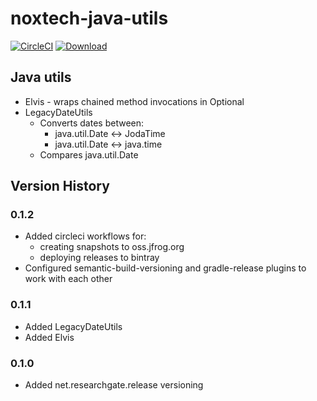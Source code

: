 # noxtech-java-utils

[![CircleCI](https://circleci.com/gh/noxtech/noxtech-java-utils.svg?style=svg)](https://circleci.com/gh/noxtech/noxtech-java-utils)
[![Download](https://api.bintray.com/packages/noxtech/maven/noxtech-java-utils/images/download.svg) ](https://bintray.com/noxtech/maven/noxtech-java-utils/_latestVersion)

## Java utils

* Elvis - wraps chained method invocations in Optional
* LegacyDateUtils
  * Converts dates between:
    - java.util.Date <-> JodaTime
    - java.util.Date <-> java.time
  * Compares java.util.Date

## Version History

### 0.1.2
* Added circleci workflows for:
  - creating snapshots to oss.jfrog.org
  - deploying releases to bintray
* Configured semantic-build-versioning and gradle-release plugins to work with each other

### 0.1.1
* Added LegacyDateUtils
* Added Elvis

### 0.1.0
* Added net.researchgate.release versioning